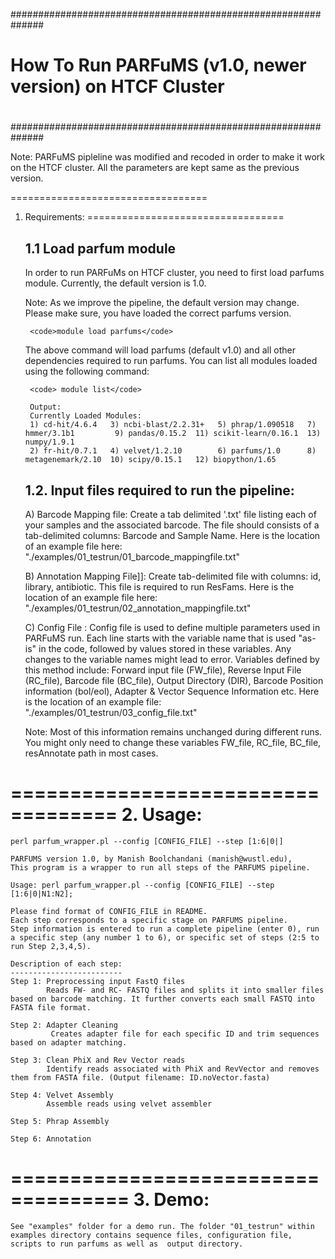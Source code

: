 ##############################################################
#                                                            #
# How To Run PARFuMS (v1.0, newer version) on HTCF Cluster   #
#                                                            #
##############################################################

Note: PARFuMS pipleline was modified and recoded in order to make it work on the HTCF cluster. All the parameters are kept same as the previous version. 

==================================
1. Requirements: 
==================================
	
	1.1 Load parfum module
	------------------------

	In order to run PARFuMs on HTCF cluster, you need to first load parfums module. Currently, the default version is 1.0. 

	Note: As we improve the pipeline, the default version may change. Please make sure, you have loaded the correct parfums version.

		<code>module load parfums</code>

	The above command will load parfums (default v1.0) and all other dependencies required to run parfums. You can list all modules loaded using the following command:

 		<code> module list</code>

		Output:
		Currently Loaded Modules:
  		1) cd-hit/4.6.4   3) ncbi-blast/2.2.31+   5) phrap/1.090518   7) hmmer/3.1b1         9) pandas/0.15.2  11) scikit-learn/0.16.1  13) numpy/1.9.1
  		2) fr-hit/0.7.1   4) velvet/1.2.10        6) parfums/1.0      8) metagenemark/2.10  10) scipy/0.15.1   12) biopython/1.65 

	
	1.2. Input files required to run the pipeline:
	--------------------------------------------

	A) Barcode Mapping file: Create a tab delimited '.txt' file listing each of your samples and the associated barcode. The file should consists of a tab-delimited columns: Barcode and Sample Name. Here is the location of an example file here: "./examples/01_testrun/01_barcode_mappingfile.txt"
	
	B) Annotation Mapping File]]: Create tab-delimited file with columns: id, library, antibiotic. This file is required to run ResFams. Here is the location of an example file here: "./examples/01_testrun/02_annotation_mappingfile.txt"
	
	C) Config File : Config file is used to define multiple parameters used in PARFuMS run. Each line starts with the variable name that is used "as-is" in the code, followed by values stored in these variables. Any changes to the variable names might lead to error. Variables defined by this method include: Forward input file (FW_file), Reverse Input File (RC_file), Barcode file (BC_file), Output Directory (DIR), Barcode Position information (bol/eol), Adapter & Vector Sequence Information etc. Here is the location of an example file: "./examples/01_testrun/03_config_file.txt"
 
	Note: Most of this information remains unchanged during different runs. You might only need to change these variables FW_file, RC_file, BC_file, resAnnotate path in most cases.

===================================
2. Usage: 
===================================

	perl parfum_wrapper.pl --config [CONFIG_FILE] --step [1:6|0|]  

 	PARFUMS version 1.0, by Manish Boolchandani (manish@wustl.edu),
 	This program is a wrapper to run all steps of the PARFUMS pipeline.

 	Usage: perl parfum_wrapper.pl --config [CONFIG_FILE] --step [1:6|0|N1:N2];

 	Please find format of CONFIG_FILE in README.
 	Each step corresponds to a specific stage on PARFUMS pipeline.
 	Step information is entered to run a complete pipeline (enter 0), run a specific step (any number 1 to 6), or specific set of steps (2:5 to run Step 2,3,4,5).

 	Description of each step:
	-------------------------
 	Step 1: Preprocessing input FastQ files
			Reads FW- and RC- FASTQ files and splits it into smaller files based on barcode matching. It further converts each small FASTQ into FASTA file format.
 	
	Step 2: Adapter Cleaning
			 Creates adapter file for each specific ID and trim sequences based on adapter matching.
	
	Step 3: Clean PhiX and Rev Vector reads
			Identify reads associated with PhiX and RevVector and removes them from FASTA file. (Output filename: ID.noVector.fasta)
 	
	Step 4: Velvet Assembly
			Assemble reads using velvet assembler

 	Step 5: Phrap Assembly

 	Step 6: Annotation


====================================
3. Demo: 
====================================

	See "examples" folder for a demo run. The folder "01_testrun" within examples directory contains sequence files, configuration file, scripts to run parfums as well as  output directory. 

